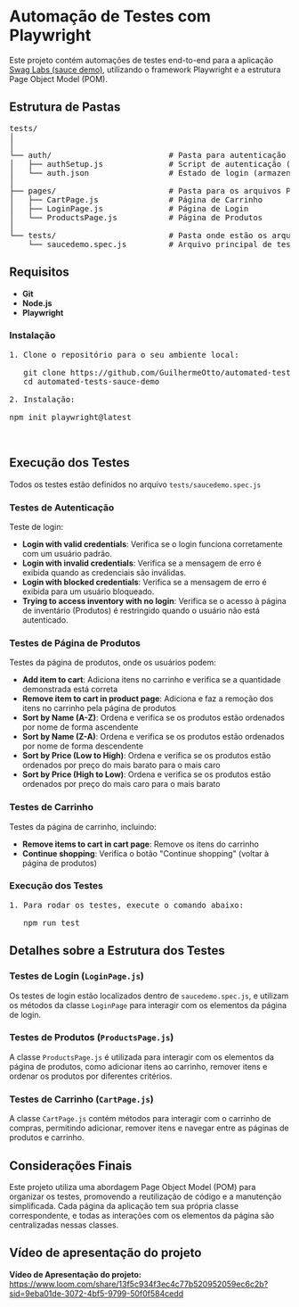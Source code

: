 # Automação de Testes com Playwright

<p>Este projeto contém automações de testes end-to-end para a aplicação <a href="https://www.saucedemo.com/" target="_blank">Swag Labs (sauce demo)</a>, utilizando o framework Playwright e a estrutura Page Object Model (POM).</p>

<h2>Estrutura de Pastas</h2>
<pre>
tests/
│
│
└── auth/                         # Pasta para autenticação
│   ├── authSetup.js              # Script de autenticação (configurações iniciais)
│   └── auth.json                 # Estado de login (armazenamento de estado)
│
├── pages/                        # Pasta para os arquivos Page Object
│   ├── CartPage.js               # Página de Carrinho
│   ├── LoginPage.js              # Página de Login
│   └── ProductsPage.js           # Página de Produtos
│
└── tests/                        # Pasta onde estão os arquivos de teste
    └── saucedemo.spec.js         # Arquivo principal de testes
</pre>

<h2>Requisitos</h2>
<ul>
  <li><strong>Git</strong></li>
  <li><strong>Node.js</strong></li>
  <li><strong>Playwright</strong></li>
</ul>

<h3>Instalação</h3>

<pre>
1. Clone o repositório para o seu ambiente local:

   git clone https://github.com/GuilhermeOtto/automated-tests-sauce-demo.git
   cd automated-tests-sauce-demo

2. Instalação:

npm init playwright@latest


</pre>

<h2>Execução dos Testes</h2>
<p>Todos os testes estão definidos no arquivo <code>tests/saucedemo.spec.js</code></p>

<h3>Testes de Autenticação</h3>

<p>Teste de login:</p>

<ul>
  <li><strong>Login with valid credentials</strong>: Verifica se o login funciona corretamente com um usuário padrão.</li>
  <li><strong>Login with invalid credentials</strong>: Verifica se a mensagem de erro é exibida quando as credenciais são inválidas.</li>
  <li><strong>Login with blocked credentials</strong>: Verifica se a mensagem de erro é exibida para um usuário bloqueado.</li>
  <li><strong>Trying to access inventory with no login</strong>: Verifica se o acesso à página de inventário (Produtos) é restringido quando o usuário não está autenticado.</li>
</ul>

<h3>Testes de Página de Produtos</h3>

<p>Testes da página de produtos, onde os usuários podem:</p>
<ul>
  <li><strong>Add item to cart</strong>: Adiciona itens no carrinho e verifica se a quantidade demonstrada está correta</li>
  <li><strong>Remove item to cart in product page</strong>: Adiciona e faz a remoção dos itens no carrinho pela página de produtos</li>
  <li><strong>Sort by Name (A-Z)</strong>: Ordena e verifica se os produtos estão ordenados por nome de forma ascendente</li>
  <li><strong>Sort by Name (Z-A)</strong>: Ordena e verifica se os produtos estão ordenados por nome de forma descendente</li>
  <li><strong>Sort by Price (Low to High)</strong>: Ordena e verifica se os produtos estão ordenados por preço do mais barato para o mais caro</li>
  <li><strong>Sort by Price (High to Low)</strong>: Ordena e verifica se os produtos estão ordenados por preço do mais caro para o mais barato</li>
</ul>

<h3>Testes de Carrinho</h3>

<p>Testes da página de carrinho, incluindo:</p>
<ul>
  <li><strong>Remove items to cart in cart page</strong>: Remove os itens do carrinho</li>
  <li><strong>Continue shopping</strong>: Verifica o botão "Continue shopping" (voltar à página de produtos)</li>
</ul>

<h3>Execução dos Testes</h3>

<pre>
1. Para rodar os testes, execute o comando abaixo:

   npm run test
</pre>

<h2>Detalhes sobre a Estrutura dos Testes</h2>

<h3>Testes de Login (<code>LoginPage.js</code>)</h3>

<p>Os testes de login estão localizados dentro de <code>saucedemo.spec.js</code>, e utilizam os métodos da classe <code>LoginPage</code> para interagir com os elementos da página de login.</p>

<h3>Testes de Produtos (<code>ProductsPage.js</code>)</h3>

<p>A classe <code>ProductsPage.js</code> é utilizada para interagir com os elementos da página de produtos, como adicionar itens ao carrinho, remover itens e ordenar os produtos por diferentes critérios.</p>

<h3>Testes de Carrinho (<code>CartPage.js</code>)</h3>

<p>A classe <code>CartPage.js</code> contém métodos para interagir com o carrinho de compras, permitindo adicionar, remover itens e navegar entre as páginas de produtos e carrinho.</p>

<h2>Considerações Finais</h2>

<p>Este projeto utiliza uma abordagem Page Object Model (POM) para organizar os testes, promovendo a reutilização de código e a manutenção simplificada. Cada página da aplicação tem sua própria classe correspondente, e todas as interações com os elementos da página são centralizadas nessas classes.</p>

## Vídeo de apresentação do projeto

<b>Vídeo de Apresentação do projeto:</b>
https://www.loom.com/share/13f5c934f3ec4c77b520952059ec6c2b?sid=9eba01de-3072-4bf5-9799-50f0f584cedd


